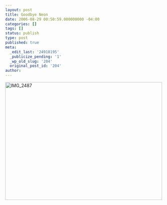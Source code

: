 ```yaml
---
layout: post
title: Goodbye Neon
date: 2006-08-29 00:50:59.000000000 -04:00
categories: []
tags: []
status: publish
type: post
published: true
meta:
  _edit_last: '24918195'
  _publicize_pending: '1'
  _wp_old_slug: '204'
  original_post_id: '204'
author: 
---
```

<a href="http://www.flickr.com/photos/matthewsim/sets/72157594245009806/" title="IMG_2487 by Matthew Simoneau, on Flickr"><img src="http://farm1.staticflickr.com/82/220605387_e7f609fc41.jpg" width="500" height="375" alt="IMG_2487" /></a>
